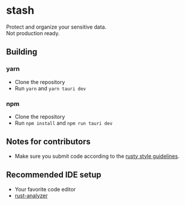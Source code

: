 # stash
Protect and organize your sensitive data.<br/>
Not production ready.

## Building

### yarn
- Clone the repository
- Run `yarn` and `yarn tauri dev`

### npm
- Clone the repository
- Run `npm install` and `npm run tauri dev`

## Notes for contributors

- Make sure you submit code according to the [rusty style guidelines](https://doc.rust-lang.org/1.0.0/style/README.html).

## Recommended IDE setup

- Your favorite code editor
- [rust-analyzer](https://marketplace.visualstudio.com/items?itemName=rust-lang.rust-analyzer)
